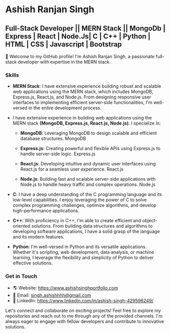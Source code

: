 # Ashish Ranjan Singh

## Full-Stack Developer || MERN Stack || MongoDb | Express | React | Node.Js| C | C++ | Python | HTML | CSS | Javascript | Bootstrap

👋 Welcome to my GitHub profile! I'm Ashish Ranjan Singh, a passionate full-stack developer with expertise in the MERN stack.

### Skills

- **MERN Stack**: I have extensive experience building robust and scalable web applications using the MERN stack, which includes MongoDB, Express.js, React.js, and Node.js. From designing responsive user interfaces to implementing efficient server-side functionalities, I'm well-versed in the entire development process.
- I have extensive experience in building web applications using the MERN stack **(MongoDB, Express.js, React.js, Node.js)**. I specialize in:

   - **MongoDB**: Leveraging MongoDB to design scalable and efficient database structures.
    MongoDB

   - **Express.js**: Creating powerful and flexible APIs using Express.js to handle server-side logic.
    Express.js

   - **React.js**: Developing intuitive and dynamic user interfaces using React.js for a seamless user experience.
    React.js

   - **Node.js**: Building fast and scalable server-side applications with Node.js to handle heavy traffic and complex operations.
    Node.js

- **C**: I have a deep understanding of the C programming language and its low-level capabilities. I enjoy leveraging the power of C to solve complex programming challenges, optimize algorithms, and develop high-performance applications.

- **C++**: With proficiency in C++, I'm able to create efficient and object-oriented solutions. From building data structures and algorithms to developing software applications, I have a solid grasp of the language and its modern features.

- **Python**: I'm well-versed in Python and its versatile applications. Whether it's scripting, web development, data analysis, or machine learning, I leverage the flexibility and simplicity of Python to deliver effective solutions.


### Get in Touch

- 🌎 Website: https://www.ashishsinghportfolio.com
- 📧 Email: singh.ashishhhh@gmail.com
- 💼 LinkedIn: https://www.linkedin.com/in/ashish-singh-429596249/

Let's connect and collaborate on exciting projects! Feel free to explore my repositories and reach out to me through any of the provided channels. I'm always eager to engage with fellow developers and contribute to innovative solutions.

